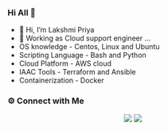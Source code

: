 ### Hi All 👋

- 👋 Hi, I’m Lakshmi Priya
- 🌱 Working as Cloud support engineer ...
- OS knowledge - Centos, Linux and Ubuntu
- Scripting Language - Bash and Python
- Cloud Platform - AWS cloud
- IAAC Tools - Terraform and Ansible
- Containerization - Docker

### ⚙️ Connect with Me

<p align="center">
<a href="mailto:lakshmipriya458@gmail.com"><img src="https://img.shields.io/badge/Gmail-D14836?style=for-the-badge&logo=gmail&logoColor=white"/></a>
<a href="https://www.linkedin.com/in/lakshmipriya-p-c-7b5a2b88/"><img src="https://img.shields.io/badge/LinkedIn-0077B5?style=for-the-badge&logo=linkedin&logoColor=white"/></a>  
